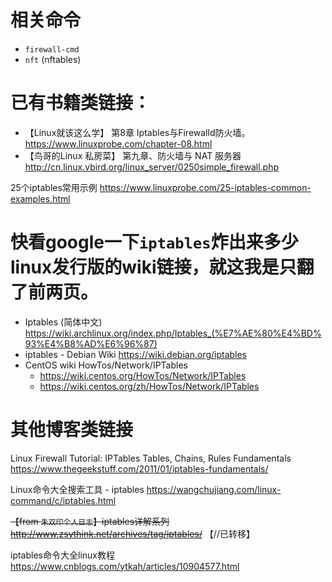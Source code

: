 
# 相关命令

- `firewall-cmd`
- `nft` (nftables)

# 已有书籍类链接：

- 【Linux就该这么学】 第8章 Iptables与Firewalld防火墙。 https://www.linuxprobe.com/chapter-08.html
- 【鸟哥的Linux 私房菜】 第九章、防火墙与 NAT 服务器 http://cn.linux.vbird.org/linux_server/0250simple_firewall.php

25个iptables常用示例 https://www.linuxprobe.com/25-iptables-common-examples.html

# 快看google一下`iptables`炸出来多少linux发行版的wiki链接，就这我是只翻了前两页。

- Iptables (简体中文) https://wiki.archlinux.org/index.php/Iptables_(%E7%AE%80%E4%BD%93%E4%B8%AD%E6%96%87)
- iptables - Debian Wiki https://wiki.debian.org/iptables
- CentOS wiki HowTos/Network/IPTables
  * https://wiki.centos.org/HowTos/Network/IPTables
  * https://wiki.centos.org/zh/HowTos/Network/IPTables

# 其他博客类链接

Linux Firewall Tutorial: IPTables Tables, Chains, Rules Fundamentals https://www.thegeekstuff.com/2011/01/iptables-fundamentals/

Linux命令大全搜索工具 - iptables https://wangchujiang.com/linux-command/c/iptables.html

~~【from `朱双印个人日志`】iptables详解系列 http://www.zsythink.net/archives/tag/iptables/~~  【//已转移】

iptables命令大全linux教程 https://www.cnblogs.com/ytkah/articles/10904577.html
